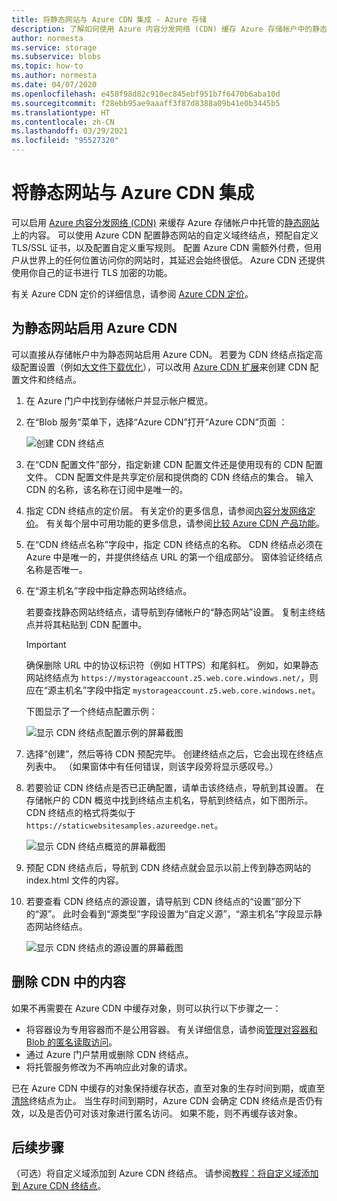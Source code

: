 ```yaml
---
title: 将静态网站与 Azure CDN 集成 - Azure 存储
description: 了解如何使用 Azure 内容分发网络 (CDN) 缓存 Azure 存储帐户中的静态网站内容。
author: normesta
ms.service: storage
ms.subservice: blobs
ms.topic: how-to
ms.author: normesta
ms.date: 04/07/2020
ms.openlocfilehash: e458f98d82c910ec845ebf951b7f6470b6aba10d
ms.sourcegitcommit: f28ebb95ae9aaaff3f87d8388a09b41e0b3445b5
ms.translationtype: HT
ms.contentlocale: zh-CN
ms.lasthandoff: 03/29/2021
ms.locfileid: "95527320"
---
```

# <a name="integrate-a-static-website-with-azure-cdn"></a>将静态网站与 Azure CDN 集成

可以启用 [Azure 内容分发网络 (CDN)](../../cdn/cdn-overview.md) 来缓存 Azure 存储帐户中托管的[静态网站](storage-blob-static-website.md)上的内容。 可以使用 Azure CDN 配置静态网站的自定义域终结点，预配自定义 TLS/SSL 证书，以及配置自定义重写规则。 配置 Azure CDN 需额外付费，但用户从世界上的任何位置访问你的网站时，其延迟会始终很低。 Azure CDN 还提供使用你自己的证书进行 TLS 加密的功能。 

有关 Azure CDN 定价的详细信息，请参阅 [Azure CDN 定价](https://azure.microsoft.com/pricing/details/cdn/)。

## <a name="enable-azure-cdn-for-your-static-website"></a>为静态网站启用 Azure CDN

可以直接从存储帐户中为静态网站启用 Azure CDN。 若要为 CDN 终结点指定高级配置设置（例如[大文件下载优化](../../cdn/cdn-optimization-overview.md#large-file-download)），可以改用 [Azure CDN 扩展](../../cdn/cdn-create-new-endpoint.md)来创建 CDN 配置文件和终结点。

1. 在 Azure 门户中找到存储帐户并显示帐户概览。

1. 在“Blob 服务”菜单下，选择“Azure CDN”打开“Azure CDN”页面  ：

    ![创建 CDN 终结点](media/storage-blob-static-website-custom-domain/cdn-storage-new.png)

1. 在“CDN 配置文件”部分，指定新建 CDN 配置文件还是使用现有的 CDN 配置文件。 CDN 配置文件是共享定价层和提供商的 CDN 终结点的集合。 输入 CDN 的名称，该名称在订阅中是唯一的。

1. 指定 CDN 终结点的定价层。 有关定价的更多信息，请参阅[内容分发网络定价](https://azure.microsoft.com/pricing/details/cdn/)。 有关每个层中可用功能的更多信息，请参阅[比较 Azure CDN 产品功能](../../cdn/cdn-features.md)。

1. 在“CDN 终结点名称”字段中，指定 CDN 终结点的名称。 CDN 终结点必须在 Azure 中是唯一的，并提供终结点 URL 的第一个组成部分。 窗体验证终结点名称是否唯一。

1. 在“源主机名”字段中指定静态网站终结点。 

   若要查找静态网站终结点，请导航到存储帐户的“静态网站”设置。  复制主终结点并将其粘贴到 CDN 配置中。

   > [!IMPORTANT]
   > 确保删除 URL 中的协议标识符（例如 HTTPS）和尾斜杠。 例如，如果静态网站终结点为 `https://mystorageaccount.z5.web.core.windows.net/`，则应在“源主机名”字段中指定 `mystorageaccount.z5.web.core.windows.net`。

   下图显示了一个终结点配置示例：

   ![显示 CDN 终结点配置示例的屏幕截图](media/storage-blob-static-website-custom-domain/add-cdn-endpoint.png)

1. 选择“创建”，然后等待 CDN 预配完毕。 创建终结点之后，它会出现在终结点列表中。 （如果窗体中有任何错误，则该字段旁将显示感叹号。）

1. 若要验证 CDN 终结点是否已正确配置，请单击该终结点，导航到其设置。 在存储帐户的 CDN 概览中找到终结点主机名，导航到终结点，如下图所示。 CDN 终结点的格式将类似于 `https://staticwebsitesamples.azureedge.net`。

    ![显示 CDN 终结点概览的屏幕截图](media/storage-blob-static-website-custom-domain/verify-cdn-endpoint.png)

1. 预配 CDN 终结点后，导航到 CDN 终结点就会显示以前上传到静态网站的 index.html 文件的内容。

1. 若要查看 CDN 终结点的源设置，请导航到 CDN 终结点的“设置”部分下的“源”。 此时会看到“源类型”字段设置为“自定义源”，“源主机名”字段显示静态网站终结点。

    ![显示 CDN 终结点的源设置的屏幕截图](media/storage-blob-static-website-custom-domain/verify-cdn-origin.png)

## <a name="remove-content-from-azure-cdn"></a>删除 CDN 中的内容

如果不再需要在 Azure CDN 中缓存对象，则可以执行以下步骤之一：

* 将容器设为专用容器而不是公用容器。 有关详细信息，请参阅[管理对容器和 Blob 的匿名读取访问](./anonymous-read-access-configure.md)。
* 通过 Azure 门户禁用或删除 CDN 终结点。
* 将托管服务修改为不再响应此对象的请求。

已在 Azure CDN 中缓存的对象保持缓存状态，直至对象的生存时间到期，或直至[清除](../../cdn/cdn-purge-endpoint.md)终结点为止。 当生存时间到期时，Azure CDN 会确定 CDN 终结点是否仍有效，以及是否仍可对该对象进行匿名访问。 如果不能，则不再缓存该对象。

## <a name="next-steps"></a>后续步骤

（可选）将自定义域添加到 Azure CDN 终结点。 请参阅[教程：将自定义域添加到 Azure CDN 终结点](../../cdn/cdn-map-content-to-custom-domain.md)。